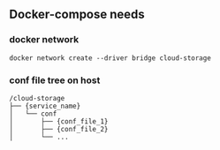 ## Docker-compose needs

### docker network

`docker network create --driver bridge cloud-storage`

### conf file tree on host

```
/cloud-storage
├── {service_name}
│   └── conf
│       ├── {conf_file_1}
│       ├── {conf_file_2}
│       └── ...
```